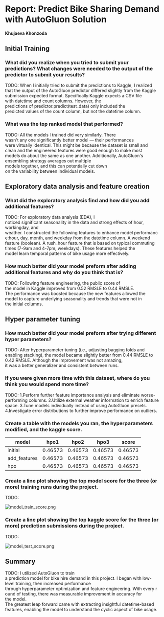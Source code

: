 ﻿# Report: Predict Bike Sharing Demand with AutoGluon Solution
#### Khujaeva Khonzoda

## Initial Training
### What did you realize when you tried to submit your predictions? What changes were needed to the output of the predictor to submit your results?
TODO: When I initially tried to submit the predictions to Kaggle, I realized that the output of the AutoGluon predictor differed slightly from the Kaggle submission expected format. Specifically:Kaggle expects a CSV file with datetime and count columns.
However, the predictions of predictor.predict(test_data) only included the predicted values of the count column, but not the datetime column.

### What was the top ranked model that performed?
TODO: All the models I trained did very similarly. There wasn't any one significantly better model — their performances were virtually identical. This might be because the dataset is small and clean and the engineered features were good enough to make most models do about the same as one another. Additionally, AutoGluon's ensembling strategy averages out multiple models together, and this can potentially cut down on the variability between individual models.

## Exploratory data analysis and feature creation
### What did the exploratory analysis find and how did you add additional features?
TODO: For exploratory data analysis (EDA), I noticed significant seasonality in the data and strong effects of hour, workingday, and weather. I constructed the following features to enhance model performance:hour, day, month, and weekday from the datetime column.
A weekend feature (boolean).
A rush_hour feature that is based on typical commuting times (7-9am and 4-7pm, weekdays).
These features helped the model learn temporal patterns of bike usage more effectively.

### How much better did your model preform after adding additional features and why do you think that is?
TODO: Following feature engineering, the public score of the model in Kaggle improved from 0.52 RMSLE to 0.44 RMSLE. The performance was boosted because the new features allowed the model to capture underlying seasonality and trends that were not in the initial columns.

## Hyper parameter tuning
### How much better did your model preform after trying different hyper parameters?
TODO: After hyperparameter tuning (i.e., adjusting bagging folds and enabling stacking), the model became slightly better from 0.44 RMSLE to 0.42 RMSLE. Although the improvement was not amazing, it was a better generalizer and consistent between runs.

### If you were given more time with this dataset, where do you think you would spend more time?
TODO: 1.Perform further feature importance analysis and eliminate worse-performing columns.
2.Utilize external weather information to enrich feature space.
3.Tune models individually instead of using AutoGluon presets.
4.Investigate error distributions to further improve performance on outliers.

### Create a table with the models you ran, the hyperparameters modified, and the kaggle score.
|model|hpo1|hpo2|hpo3|score|
|--|--|--|--|--|
|initial|0.46573|0.46573|0.46573|0.46573|
|add_features|0.46573|0.46573|0.46573|0.46573|
|hpo|0.46573|0.46573|0.46573|0.46573|

### Create a line plot showing the top model score for the three (or more) training runs during the project.

TODO: 

![model_train_score.png](img/model_train_score.png)

### Create a line plot showing the top kaggle score for the three (or more) prediction submissions during the project.

TODO: 

![model_test_score.png](img/model_test_score.png)

## Summary
TODO: I utilized AutoGluon to train a prediction model for bike hire demand in this project. I began with low-level training, then increased performance through hyperparameter optimization and feature engineering. With every round of testing, there was measurable improvement in accuracy for the model. The greatest leap forward came with extracting insightful datetime-based features, enabling the model to understand the cyclic aspect of bike usage.





